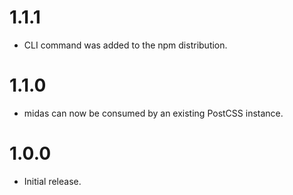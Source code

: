 # 1.1.1

* CLI command was added to the npm distribution.

# 1.1.0

* midas can now be consumed by an existing PostCSS instance.

# 1.0.0

* Initial release.
